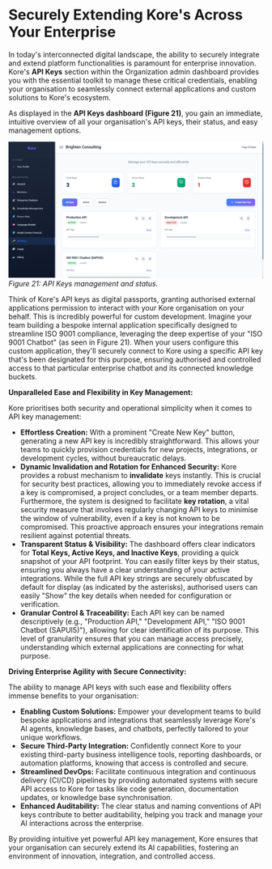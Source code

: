 # **Securely Extending Kore's Across Your Enterprise**

In today's interconnected digital landscape, the ability to securely integrate and extend platform functionalities is paramount for enterprise innovation. Kore's **API Keys** section within the Organization admin dashboard provides you with the essential toolkit to manage these critical credentials, enabling your organisation to seamlessly connect external applications and custom solutions to Kore's ecosystem.

As displayed in the **API Keys dashboard (Figure 21)**, you gain an immediate, intuitive overview of all your organisation's API keys, their status, and easy management options.

![image.png](./assets/keys.png)
*Figure 21: API Keys management and status.*

Think of Kore's API keys as digital passports, granting authorised external applications permission to interact with your Kore organisation on your behalf. This is incredibly powerful for custom development. Imagine your team building a bespoke internal application specifically designed to streamline ISO 9001 compliance, leveraging the deep expertise of your "ISO 9001 Chatbot" (as seen in Figure 21). When your users configure this custom application, they'll securely connect to Kore using a specific API key that's been designated for this purpose, ensuring authorised and controlled access to that particular enterprise chatbot and its connected knowledge buckets.

**Unparalleled Ease and Flexibility in Key Management:**

Kore prioritises both security and operational simplicity when it comes to API key management:

  * **Effortless Creation:** With a prominent "Create New Key" button, generating a new API key is incredibly straightforward. This allows your teams to quickly provision credentials for new projects, integrations, or development cycles, without bureaucratic delays.
  * **Dynamic Invalidation and Rotation for Enhanced Security:** Kore provides a robust mechanism to **invalidate** keys instantly. This is crucial for security best practices, allowing you to immediately revoke access if a key is compromised, a project concludes, or a team member departs. Furthermore, the system is designed to facilitate **key rotation**, a vital security measure that involves regularly changing API keys to minimise the window of vulnerability, even if a key is not known to be compromised. This proactive approach ensures your integrations remain resilient against potential threats.
  * **Transparent Status & Visibility:** The dashboard offers clear indicators for **Total Keys, Active Keys, and Inactive Keys**, providing a quick snapshot of your API footprint. You can easily filter keys by their status, ensuring you always have a clear understanding of your active integrations. While the full API key strings are securely obfuscated by default for display (as indicated by the asterisks), authorised users can easily "Show" the key details when needed for configuration or verification.
  * **Granular Control & Traceability:** Each API key can be named descriptively (e.g., "Production API," "Development API," "ISO 9001 Chatbot (SAPUI5)"), allowing for clear identification of its purpose. This level of granularity ensures that you can manage access precisely, understanding which external applications are connecting for what purpose.

**Driving Enterprise Agility with Secure Connectivity:**

The ability to manage API keys with such ease and flexibility offers immense benefits to your organisation:

  * **Enabling Custom Solutions:** Empower your development teams to build bespoke applications and integrations that seamlessly leverage Kore's AI agents, knowledge bases, and chatbots, perfectly tailored to your unique workflows.
  * **Secure Third-Party Integration:** Confidently connect Kore to your existing third-party business intelligence tools, reporting dashboards, or automation platforms, knowing that access is controlled and secure.
  * **Streamlined DevOps:** Facilitate continuous integration and continuous delivery (CI/CD) pipelines by providing automated systems with secure API access to Kore for tasks like code generation, documentation updates, or knowledge base synchronisation.
  * **Enhanced Auditability:** The clear status and naming conventions of API keys contribute to better auditability, helping you track and manage your AI interactions across the enterprise.

By providing intuitive yet powerful API key management, Kore ensures that your organisation can securely extend its AI capabilities, fostering an environment of innovation, integration, and controlled access.
